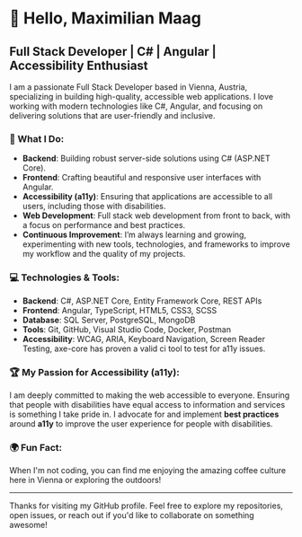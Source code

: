 # 👋 Hello, Maximilian Maag

## Full Stack Developer | C# | Angular | Accessibility Enthusiast

I am a passionate Full Stack Developer based in Vienna, Austria, specializing in building high-quality, accessible web applications. I love working with modern technologies like C#, Angular, and focusing on delivering solutions that are user-friendly and inclusive.

### 🚀 What I Do:
- **Backend**: Building robust server-side solutions using C# (ASP.NET Core).
- **Frontend**: Crafting beautiful and responsive user interfaces with Angular.
- **Accessibility (a11y)**: Ensuring that applications are accessible to all users, including those with disabilities.
- **Web Development**: Full stack web development from front to back, with a focus on performance and best practices.
- **Continuous Improvement**: I’m always learning and growing, experimenting with new tools, technologies, and frameworks to improve my workflow and the quality of my projects.

### 💻 Technologies & Tools:
- **Backend**: C#, ASP.NET Core, Entity Framework Core, REST APIs
- **Frontend**: Angular, TypeScript, HTML5, CSS3, SCSS
- **Database**: SQL Server, PostgreSQL, MongoDB
- **Tools**: Git, GitHub, Visual Studio Code, Docker, Postman
- **Accessibility**: WCAG, ARIA, Keyboard Navigation, Screen Reader Testing, axe-core has proven a valid ci tool to test for a11y issues.

### 🏆 My Passion for Accessibility (a11y):
I am deeply committed to making the web accessible to everyone. Ensuring that people with disabilities have equal access to information and services is something I take pride in. I advocate for and implement **best practices** around **a11y** to improve the user experience for people with disabilities.

### 🌍 Fun Fact:
When I'm not coding, you can find me enjoying the amazing coffee culture here in Vienna or exploring the outdoors!

---

Thanks for visiting my GitHub profile. Feel free to explore my repositories, open issues, or reach out if you'd like to collaborate on something awesome!
